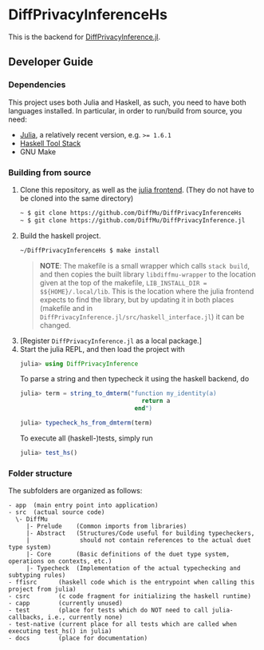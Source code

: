 # DiffPrivacyInferenceHs

This is the backend for [DiffPrivacyInference.jl](https://github.com/DiffMu/DiffPrivacyInference.jl).

## Developer Guide
### Dependencies
This project uses both Julia and Haskell, as such, you need to have both languages installed.
In particular, in order to run/build from source, you need:
 - [Julia](https://julialang.org/), a relatively recent version, e.g. `>= 1.6.1`
 - [Haskell Tool Stack](https://docs.haskellstack.org/en/stable/README/)
 - GNU Make

### Building from source
 1. Clone this repository, as well as the [julia frontend](https://github.com/DiffMu/DiffPrivacyInference.jl).
    (They do not have to be cloned into the same directory)
    ```bash
    ~ $ git clone https://github.com/DiffMu/DiffPrivacyInferenceHs
    ~ $ git clone https://github.com/DiffMu/DiffPrivacyInference.jl
    ``` 
 2. Build the haskell project.
    ```bash
    ~/DiffPrivacyInferenceHs $ make install
    ```
    > **NOTE**: The makefile is a small wrapper which calls `stack build`, and then copies the built library
    > `libdiffmu-wrapper` to the location given at the top of the makefile, `LIB_INSTALL_DIR = $${HOME}/.local/lib`.
    > This is the location where the julia frontend expects to find the library, but by updating it
    > in both places (makefile and in `DiffPrivacyInference.jl/src/haskell_interface.jl`) it can be changed.
 3. [Register `DiffPrivacyInference.jl` as a local package.]
 4. Start the julia REPL, and then load the project with
    ```julia
    julia> using DiffPrivacyInference
    ```
    To parse a string and then typecheck it using the haskell backend, do
    ```julia
    julia> term = string_to_dmterm("function my_identity(a)
                                      return a
                                    end")

    julia> typecheck_hs_from_dmterm(term)
    ```
    To execute all (haskell-)tests, simply run
    ```julia
    julia> test_hs()
    ```


### Folder structure
The subfolders are organized as follows:
```
- app  (main entry point into application)
- src  (actual source code)
  \- DiffMu
     |- Prelude    (Common imports from libraries)
     |- Abstract   (Structures/Code useful for building typecheckers,
     |              should not contain references to the actual duet type system)
     |- Core       (Basic definitions of the duet type system, operations on contexts, etc.)
     |- Typecheck  (Implementation of the actual typechecking and subtyping rules)
- ffisrc      (haskell code which is the entrypoint when calling this project from julia)
- csrc        (c code fragment for initializing the haskell runtime)
- capp        (currently unused)
- test        (place for tests which do NOT need to call julia-callbacks, i.e., currently none)
- test-native (current place for all tests which are called when executing test_hs() in julia)
- docs        (place for documentation)
```


